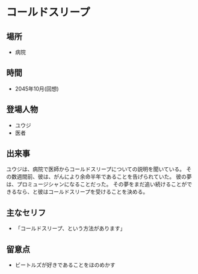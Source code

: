 # コールドスリープ

## 場所

- 病院

## 時間

- 2045年10月(回想)

## 登場人物

- ユウジ
- 医者

## 出来事

ユウジは、病院で医師からコールドスリープについての説明を聞いている。
その数週間前、彼は、がんにより余命半年であることを告げられていた。
彼の夢は、プロミュージシャンになることだった。
その夢をまだ追い続けることができるなら、と彼はコールドスリープを受けることを決める。

## 主なセリフ

- 「コールドスリープ、という方法があります」

## 留意点

- ビートルズが好きであることをほのめかす

